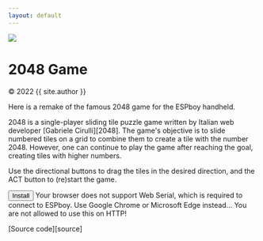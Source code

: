 ```yaml
---
layout: default
---
```


<div class="demo">
    <div class="espboy small">
        <img src="{{ 'assets/images/2048.png' | relative_url }}">
    </div>
</div>

<div class="overview">
    <h1>2048 Game</h1>
    <p class="credit">&copy; 2022 {{ site.author }}</p>
    <div class="description">
        <p>
            Here is a remake of the famous 2048 game for the ESPboy handheld.
        </p>
        <p markdown="1">
            2048 is a single-player sliding tile puzzle game written by Italian web developer [Gabriele Cirulli][2048]. The game's objective is to slide numbered tiles on a grid to combine them to create a tile with the number 2048. However, one can continue to play the game after reaching the goal, creating tiles with higher numbers.
        </p>
        <p>
            Use the directional buttons to drag the tiles in the desired direction, and the <span class="tag">ACT</span> button to (re)start the game.
        </p>
    </div>
    <div class="flasher">
        <esp-web-install-button
            id="upload"
            manifest="{{ 'bin/2048.json' | relative_url }}"
            hide-progress>
            <button id="button" slot="activate">Install</button>
            <span slot="unsupported">
                Your browser does not support Web Serial, which is required to connect to ESPboy. Use Google Chrome or Microsoft Edge instead...
            </span>
            <span slot="not-allowed">You are not allowed to use this on HTTP!</span>
        </esp-web-install-button>
        <div class="progress-bar">
            <span style="width:0%"></span>
        </div>
    </div>
    <div class="source">
        <p class="iconify github" markdown="1">
            [Source code][source]
        </p>
    </div>
</div>

[2048]:   https://github.com/gabrielecirulli/2048
[espboy]: https://m1cr0lab-espboy.github.io/ESPboy
[source]: https://github.com/m1cr0lab-espboy/2048